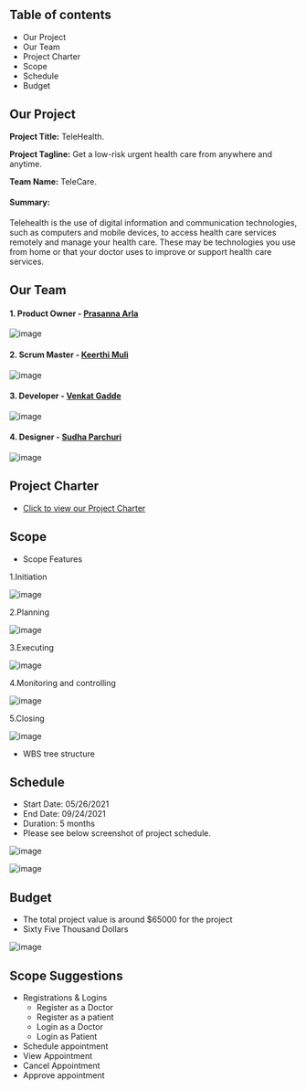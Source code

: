 ## Table of contents ##
- Our Project
- Our Team
- Project Charter
- Scope
- Schedule
- Budget


## Our Project ##
**Project Title:** TeleHealth.

**Project Tagline:** Get a low-risk urgent health care from anywhere and anytime.

**Team Name:** TeleCare.

#### Summary: ####
Telehealth is the use of digital information and communication technologies, such as computers and mobile devices, to access health care services remotely and manage your health care. These may be technologies you use from home or that your doctor uses to improve or support health care services.


## Our Team ##
#### 1. Product Owner - [Prasanna Arla](https://github.com/PRASANNAARLA) ###

![image](https://user-images.githubusercontent.com/77706824/119590803-1849c380-bd9b-11eb-92b5-20b18b57aea7.png)


#### 2. Scrum Master - [Keerthi Muli](https://github.com/KeerthiMuli) ####

![image](https://user-images.githubusercontent.com/77706824/119589651-db7ccd00-bd98-11eb-9c73-8d76f13c5fb1.png)


#### 3. Developer - [Venkat Gadde](https://github.com/VenkatGadde9999/) ####


![image](https://user-images.githubusercontent.com/77706824/119590080-b8065200-bd99-11eb-96f8-fbcebf37dcc3.png)

#### 4. Designer - [Sudha Parchuri](https://github.com/SudhaP10/) ####


![image](https://user-images.githubusercontent.com/84041794/119570377-a4e18b00-bd75-11eb-9fb6-dce8bf2a22d1.png)

## Project Charter ##
* [Click to view our Project Charter](Markdown/Charter.md)


## Scope ##

- Scope Features

1.Initiation

![image](https://user-images.githubusercontent.com/84041794/119752878-5d392d00-be63-11eb-9c8e-11cad880ff78.png)

2.Planning

![image](https://user-images.githubusercontent.com/84041794/119754931-cbcbba00-be66-11eb-8498-2810d09a8fd7.png)

3.Executing

![image](https://user-images.githubusercontent.com/84041794/119754952-d38b5e80-be66-11eb-9cc3-220f46ba0b9e.png)

4.Monitoring and controlling

![image](https://user-images.githubusercontent.com/84041794/119755236-498fc580-be67-11eb-96c0-1f62ebf0c300.png)

5.Closing
  
![image](https://user-images.githubusercontent.com/84041794/119755191-3846b900-be67-11eb-9790-151638b8449c.png)

- WBS tree structure


## Schedule ##
- Start Date: 05/26/2021
- End Date: 09/24/2021
- Duration: 5 months
- Please see below screenshot of project schedule.

![image](https://user-images.githubusercontent.com/84041794/119722640-2ac30c00-be32-11eb-9e34-4d3bf97cb47f.png)

![image](https://user-images.githubusercontent.com/84041794/119722662-31ea1a00-be32-11eb-9ded-8fce248c679c.png)


## Budget ##

- The total project value is around $65000 for the project
- Sixty Five Thousand Dollars

![image](https://user-images.githubusercontent.com/77706824/119734229-47fed700-be40-11eb-8aa2-a474de1bf887.png)



## Scope Suggestions ##
  - Registrations & Logins
    - Register as a Doctor
    - Register as a patient
    - Login as a Doctor
    - Login as Patient
  - Schedule appointment
  - View Appointment
  - Cancel Appointment
  - Approve appointment
